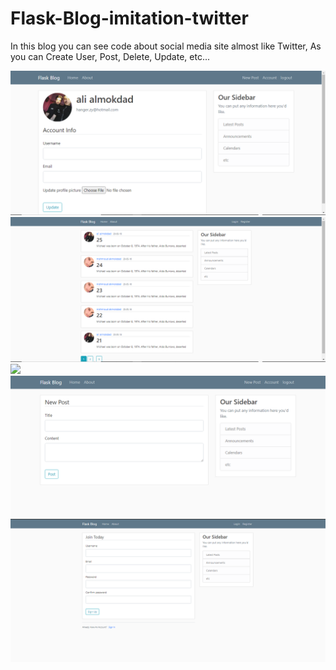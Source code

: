 # Flask-Blog-imitation-twitter

<p> In this blog you can see code about social media site almost like Twitter, As you can Create User, Post, Delete, Update, etc...</p>

<img src="flask-blog-image/account.PNG" />
<img src="flask-blog-image/home-page.PNG" />

<img src="flask-blog-image/logiin.PNG.PNG" />

<img src="flask-blog-image/post.PNG" />

<img src="flask-blog-image/rigister.PNG" />

